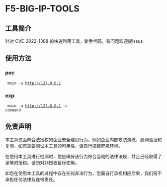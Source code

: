 # F5-BIG-IP-TOOLS

## 工具简介

针对 CVE-2022-1388 的快速利用工具，新手代码，有问题欢迎提issus


## 使用方法

### poc

<code> main -u http://127.0.0.1</code>

### exp

<code> main -u http://127.0.0.1 -c command</code>

## 免责声明

本工具仅面向合法授权的企业安全建设行为，例如企业内部攻防演练、漏洞验证和复测，如您需要测试本工具的可用性，请自行搭建靶机环境。

在使用本工具进行检测时，您应确保该行为符合当地的法律法规，并且已经取得了足够的授权。请勿对非授权目标使用。

如您在使用本工具的过程中存在任何非法行为，您需自行承担相应后果，我们将不承担任何法律及连带责任。
